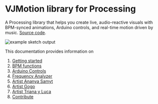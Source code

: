 # VJMotion library for Processing

A Processing library that helps you create live, audio-reactive visuals with BPM-synced animations, Arduino controls, and real-time motion driven by music. [Source code](https://github.com/vincentsijben/vjmotion-processing).

![example sketch output](./example-delay.gif)

This documentation provides information on

1. [Getting started](getting-started.md)
2. [BPM functions](bpm.md)
3. [Arduino Controls](arduinocontrols.md)
4. [Frequency Analyzer](frequencyanalyzer.md)
5. [Artist Ananya Samyt](ananya-samyt.md)
6. [Artist Gogo](gogo.md)
7. [Artist Triana y Luca](triana-y-luca.md)
8. [Contribute](contribute.md)

